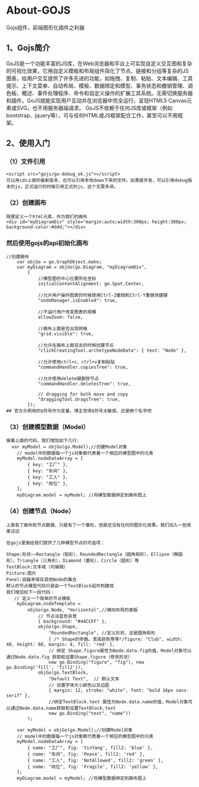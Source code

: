 # About-GOJS
Gojs组件，前端图形化插件之利器

## 1、Gojs简介
  GoJS是一个功能丰富的JS库，在Web浏览器和平台上可实现自定义交互图和复杂的可视化效果，它用自定义模板和布局组件简化了节点、链接和分组等复杂的JS图表，给用户交互提供了许多先进的功能，如拖拽、复制、粘贴、文本编辑、工具提示、上下文菜单、自动布局、模板、数据绑定和模型、事务状态和撤销管理、调色板、概述、事件处理程序、命令和自定义操作的扩展工具系统。无需切换服务器和插件，GoJS就能实现用户互动并在浏览器中完全运行，呈现HTML5 Canvas元素或SVG，也不用服务器端请求。 GoJS不依赖于任何JS库或框架（例如bootstrap、jquery等），可与任何HTML或JS框架配合工作，甚至可以不用框架。

## 2、使用入门
  ### （1）文件引用
    <script src="gojs/go-debug_ok.js"></script>
    可以用cdn上面的最新版本，也可以引用本地down下来的文件。如果是开发，可以引用debug版本的js，正式运行的时候引用正式的js，这个无需多讲。
  ### （2）创建画布
    随便定义一个html元素，作为我们的画布
    <div id="myDiagramDiv" style="margin:auto;width:300px; height:300px; background-color:#ddd;"></div>
  ### 然后使用gojs的api初始化画布
    //创建画布
        var objGo = go.GraphObject.make;
        var myDiagram = objGo(go.Diagram, "myDiagramDiv",
            {
                //模型图的中心位置所在坐标
                initialContentAlignment: go.Spot.Center,
                
                //允许用户操作图表的时候使用Ctrl-Z撤销和Ctrl-Y重做快捷键
                "undoManager.isEnabled": true,
                
                //不运行用户改变图表的规模
                allowZoom: false,

                //画布上面是否出现网格
                "grid.visible": true,

                //允许在画布上面双击的时候创建节点
                "clickCreatingTool.archetypeNodeData": { text: "Node" },

                //允许使用ctrl+c、ctrl+v复制粘贴
                "commandHandler.copiesTree": true,  

                //允许使用delete键删除节点
                "commandHandler.deletesTree": true, 

                // dragging for both move and copy
                "draggingTool.dragsTree": true,  
            });   
    ## 官方示例用的$符号作为变量，博主觉得$符号太敏感，还是换个名字吧
  ### （3）创建模型数据（Model）
    接着上面的代码，我们增加如下几行:
      var myModel = objGo(go.Model);//创建Model对象
        // model中的数据每一个js对象都代表着一个相应的模型图中的元素
        myModel.nodeDataArray = [
            { key: "工厂" },
            { key: "车间" },
            { key: "工人" },
            { key: "岗位" },
        ];
        myDiagram.model = myModel; //将模型数据绑定到画布图上
  ### （4）创建节点（Node）
    上面有了画布和节点数据，只是有了一个雏形，但是还没有任何的图形化效果。我们加入一些效果试试

    在gojs里面给我们提供了几种模型节点的可选项：

    Shape:形状——Rectangle（矩形）、RoundedRectangle（圆角矩形），Ellipse（椭圆形），Triangle（三角形），Diamond（菱形），Circle（圆形）等
    TextBlock:文本域（可编辑）
    Picture:图片
    Panel:容器来保存其他Node的集合 
    默认的节点模型代码只是由一个TextBlock组件构建成
    我们增加如下一段代码：
       // 定义一个简单的节点模板
        myDiagram.nodeTemplate =
            objGo(go.Node, "Horizontal",//横向布局的面板
                // 节点淡蓝色背景
                { background: "#44CCFF" },
                objGo(go.Shape,
                    "RoundedRectangle", //定义形状，这是圆角矩形
                    { /* Shape的参数。宽高颜色等等*/figure: "Club", width: 40, height: 60, margin: 4, fill: 'red' },
                    // 绑定 Shape.figure属性为Node.data.fig的值，Model对象可以通过Node.data.fig 获取和设置Shape.figure（修改形状）
                    new go.Binding("figure", "fig"), new go.Binding('fill', 'fill2')),
                objGo(go.TextBlock,
                    "Default Text",  // 默认文本
                    // 设置字体大小颜色以及边距
                    { margin: 12, stroke: "white", font: "bold 16px sans-serif" },
                    //绑定TextBlock.text 属性为Node.data.name的值，Model对象可以通过Node.data.name获取和设置TextBlock.text
                    new go.Binding("text", "name"))
            );

        var myModel = objGo(go.Model);//创建Model对象
        // model中的数据每一个js对象都代表着一个相应的模型图中的元素
        myModel.nodeDataArray = [
            { name: "工厂", fig: 'YinYang', fill2: 'blue' },
            { name: "车间", fig: 'Peace', fill2: 'red' },
            { name: "工人", fig: 'NotAllowed', fill2: 'green' },
            { name: "岗位", fig: 'Fragile', fill2: 'yellow' },
        ];
        myDiagram.model = myModel; //将模型数据绑定到画布图上

